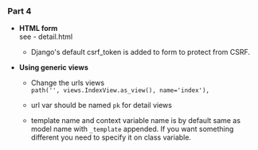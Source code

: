 ### Part 4

- **HTML form**  
  see - detail.html

  - Django's default csrf_token is added to form to protect from CSRF.
  

- **Using generic views**  
  - Change the urls views  
    `path('', views.IndexView.as_view(), name='index'),`
  
  - url var should be named `pk` for detail views
  
  - template name and context variable name is by default same as model name
    with `_template` appended. If you want something different you need
    to specify it on class variable.
